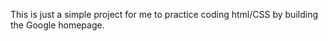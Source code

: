 This is just a simple project for me to practice coding html/CSS by building the Google homepage.  
